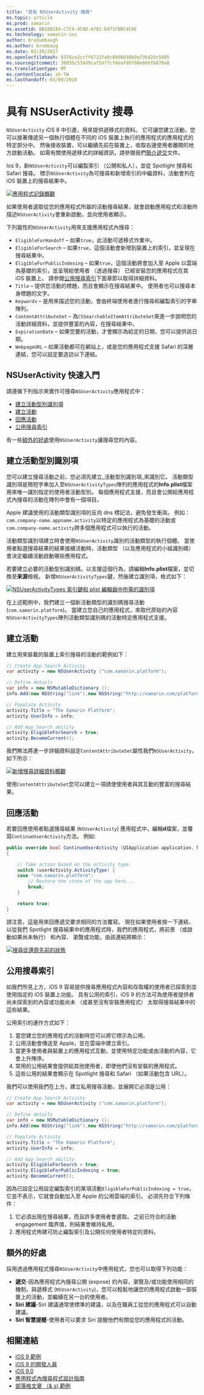 ```yaml
---
title: "具有 NSUserActivity 搜尋"
ms.topic: article
ms.prod: xamarin
ms.assetid: 0B28B284-C7C9-4C0D-A782-D471FBBC4CAE
ms.technology: xamarin-ios
author: bradumbaugh
ms.author: brumbaug
ms.date: 03/20/2017
ms.openlocfilehash: 8376ce2ccff6732fa0c89d6030b9af36d29c5085
ms.sourcegitcommit: 30055c534d9caf5dffcfdeafd6f08e666fb870a8
ms.translationtype: MT
ms.contentlocale: zh-TW
ms.lasthandoff: 03/09/2018
---
```

# <a name="search-with-nsuseractivity"></a>具有 NSUserActivity 搜尋

`NSUserActivity` iOS 8 中引進，用來提供遞移式的資料。
它可讓您建立活動，您可以接著傳遞另一個執行個體在不同的 iOS 裝置上執行的應用程式的應用程式的特定部分中。 然後接收裝置，可以繼續先前在裝置上，收取右邊使用者離開的地方啟動活動。 如需有關使用遞移式的詳細資訊，請參閱我們[簡介遞交](~/ios/platform/handoff.md)文件。

Ios 9，新`NSUserActivity`可以編製索引 （公開和私人），並從 Spotlight 搜尋和 Safari 搜尋。 標示`NSUserActivity`為可搜尋和新增索引的中繼資料，活動會列在 iOS 裝置上的搜尋結果中。

[![](nsuseractivity-images/apphistory01.png "應用程式記錄概觀")](nsuseractivity-images/apphistory01.png#lightbox)

如果使用者選取從您的應用程式所屬的活動搜尋結果，就會啟動應用程式和活動所描述`NSUserActivity`會重新啟動，並向使用者顯示。

下列屬性的`NSUserActivity`用來支援應用程式內搜尋：

 - `EligibleForHandoff` – 如果`true`，此活動可遞移式作業中。
 - `EligibleForSearch` – 如果`true`，這個活動會新增到裝置上的索引，並呈現在搜尋結果中。
 - `EligibleForPublicIndexing` – 如果`true`，這個活動將會加入至 Apple 以雲端為基礎的索引，並呈現給使用者 （透過搜尋） 已經安裝您的應用程式在其 iOS 裝置上。 請參閱[公用搜尋索引](#Public-Search-Indexing)下面章節以取得詳細資料。
 - `Title` – 提供您活動的標題，而且會顯示在搜尋結果中。 使用者也可以搜尋本身標題的文字。
 - `Keywords` – 是用來描述您的活動，會由終端使用者進行搜尋和編製索引的字串陣列。
 - `ContentAttributeSet` – 為`CSSearchableItemAttributeSet`來進一步說明您的活動詳細資料，並提供豐富的內容，在搜尋結果中。
 - `ExpirationDate` – 如果您要的活動，才會顯示為給定的日期，您可以提供該日期。
 - `WebpageURL` – 如果活動都可在網站上，或是您的應用程式支援 Safari 的深層連結，您可以設定要造訪以下連結。

## <a name="nsuseractivity-quickstart"></a>NSUserActivity 快速入門

請遵循下列指示來實作可搜尋`NSUserActivity`應用程式中：

- [建立活動型別識別項](#creatingtypeid)
- [建立活動](#createactivity)
- [回應活動](#respondactivity)
- [公用搜尋索引](#indexing)

有一些[額外的好處](#benefits)使用`NSUserActivity`讓搜尋您的內容。

<a name="creatingtypeid" />

## <a name="creating-activity-type-identifiers"></a>建立活動型別識別項

您可以建立搜尋活動之前，您必須先建立_活動型別識別項_來識別它。 活動類型識別項是簡短字串加入至`NSUserActivityTypes`陣列的應用程式的**Info.plist**檔案用來唯一識別指定的使用者活動型別。 每個應用程式支援，而且會公開給應用程式內搜尋的活動在陣列中會有一個項目。 

Apple 建議使用的活動類型識別項的反向 dns 標記法，避免發生衝突。 例如：`com.company-name.appname.activity`以特定的應用程式為基礎的活動或`com.company-name.activity`跨多個應用程式可以執行的活動。

活動類型識別項建立時會使用`NSUserActivity`識別的活動類型的執行個體。 當使用者點選搜尋結果的結果接續活動時，活動類型 （以及應用程式的小組識別碼） 會決定繼續活動啟動哪些應用程式。

若要建立必要的活動型別識別碼，以支援這個行為，請編輯**Info.plist**檔案，並切換至**來源**檢視。 新增`NSUserActivityTypes`鍵，然後建立識別項，格式如下：

[![](nsuseractivity-images/type01.png "NSUserActivityTypes 索引鍵和 plist 編輯器中所需的識別項")](nsuseractivity-images/type01.png#lightbox)

在上述範例中，我們建立一個新活動類型的識別碼搜尋活動 (`com.xamarin.platform`)。 當建立您自己的應用程式，來取代原始的內容`NSUserActivityTypes`陣列活動類型識別碼的活動特定應用程式支援。

<a name="createactivity" />

## <a name="creating-an-activity"></a>建立活動

建立用來裝載的裝置上索引搜尋的活動的範例如下：

```csharp
// Create App Search Activity
var activity = new NSUserActivity ("com.xamarin.platform");

// Define details
var info = new NSMutableDictionary ();
info.Add(new NSString("link"),new NSString("http://xamarin.com/platform"));

// Populate Activity
activity.Title = "The Xamarin Platform";
activity.UserInfo = info;

// Add App Search ability
activity.EligibleForSearch = true;
activity.BecomeCurrent();
```

我們無法將進一步詳細資料設定`ContentAttributeSet`屬性我們`NSUserActivity`，如下所示：

[![](nsuseractivity-images/apphistory02.png "新增搜尋詳細資料概觀")](nsuseractivity-images/apphistory02.png#lightbox)

使用`ContentAttributeSet`您可以建立一項誘使使用者與其互動的豐富的搜尋結果。

<a name="respondactivity" />

## <a name="responding-to-an-activity"></a>回應活動

若要回應使用者點選搜尋結果 (`NSUserActivity`) 應用程式中，編輯**d**檔案，並覆寫`ContinueUserActivity`方法。 例如: 

```csharp
public override bool ContinueUserActivity (UIApplication application, NSUserActivity userActivity, UIApplicationRestorationHandler completionHandler)
{

    // Take action based on the activity type
    switch (userActivity.ActivityType) {
    case "com.xamarin.platform":
        // Restore the state of the app here...
        break;
    }

    return true;
}
```

請注意，這是用來回應遞交要求相同的方法覆寫。 現在如果使用者按一下連結，以從我們 Spotlight 搜尋結果中的應用程式時，我們的應用程式，將前景 （或啟動如果尚未執行） 和內容、 瀏覽或功能，由該連結將顯示：

[![](nsuseractivity-images/apphistory03.png "搜尋從還原先前的狀態")](nsuseractivity-images/apphistory03.png#lightbox)

<a name="indexing" />

## <a name="public-search-indexing"></a>公用搜尋索引

如我們所見上方，iOS 9 容易提供搜尋應用程式內容和存取權的使用者已探索到並使用指定的 iOS 裝置上功能。 具有公用的索引，iOS 9 的方法可為使用者提供者尚未探索到的內容或功能尚未 （或甚至沒有安裝應用程式） 太取得搜尋結果中的這些結果。

公用索引的運作方式如下：

1. 當您建立您的應用程式的活動時您可以將它標示為公用。
2. 公用活動會傳送至 Apple，並在雲端中建立索引。
3. 當更多使用者與裝置上的應用程式互動，並使用特定功能或由活動的內容，它會上升陣序。
4. 常用的公用結果會提供給其他使用者，即使他們沒有安裝的應用程式。
5. 這些公用的結果會顯示在 Spotlight 搜尋和 Safari （如果活動包含 URL）。

我們可以使用我們在上方，建立私用搜尋活動，並展開它必須是公用：

```csharp
// Create App Search Activity
var activity = new NSUserActivity ("com.xamarin.platform");

// Define details
var info = new NSMutableDictionary ();
info.Add(new NSString("link"),new NSString("http://xamarin.com/platform"));

// Populate Activity
activity.Title = "The Xamarin Platform";
activity.UserInfo = info;

// Add App Search ability
activity.EligibleForSearch = true;
activity.EligibleForPublicIndexing = true;
activity.BecomeCurrent();
```

因為已設定公用設定編製索引的某項活動`EligibleForPublicIndexing = true`，它並不表示，它就會自動加入至 Apple 的公用雲端的索引。 必須先符合下列條件：

1. 它必須出現在搜尋結果，而且許多使用者會選取。 之前已符合的活動 engagement 臨界值，則結果會維持私用。
2. 應用程式佈建可防止編製索引及公開任何使用者特定的資料。

<a name="benefits" />

## <a name="additional-benefits"></a>額外的好處

採用透過應用程式搜尋`NSUserActivity`中應用程式，您也可以取得下列功能：

- **遞交**-因為應用程式內搜尋公開 (expose) 的內容，瀏覽及/或功能使用相同的機制，與遞移式 (`NSUserActivity`)，您可以輕鬆地讓您的應用程式啟動一部裝置上的活動，並繼續在另一台的使用者。
- **Siri 建議**-Siri 建議通常使標準的建議，以及在職員工從您的應用程式可以自動建議。
- **Siri 智慧提醒**-使用者可以要求 Siri 提醒他們有關從您的應用程式的活動。



## <a name="related-links"></a>相關連結

- [iOS 9 範例](https://developer.xamarin.com/samples/ios/iOS9/)
- [iOS 9 的開發人員](https://developer.apple.com/ios/pre-release/)
- [iOS 9.0](https://developer.apple.com/library/prerelease/ios/releasenotes/General/WhatsNewIniOS/Articles/iOS9.html)
- [應用程式內搜尋程式設計指南](https://developer.apple.com/library/prerelease/ios/documentation/General/Conceptual/AppSearch/index.html#//apple_ref/doc/uid/TP40016308)
- [部落格文章 （& s) 範例](https://blog.xamarin.com/improve-discoverability-with-search-in-ios-9/)
